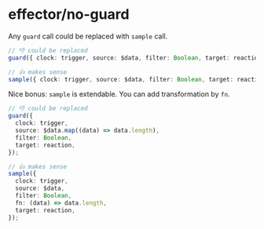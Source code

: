 # effector/no-guard

Any `guard` call could be replaced with `sample` call.

```ts
// 👎 could be replaced
guard({ clock: trigger, source: $data, filter: Boolean, target: reaction });

// 👍 makes sense
sample({ clock: trigger, source: $data, filter: Boolean, target: reaction });
```

Nice bonus: `sample` is extendable. You can add transformation by `fn`.

```ts
// 👎 could be replaced
guard({
  clock: trigger,
  source: $data.map((data) => data.length),
  filter: Boolean,
  target: reaction,
});

// 👍 makes sense
sample({
  clock: trigger,
  source: $data,
  filter: Boolean,
  fn: (data) => data.length,
  target: reaction,
});
```
